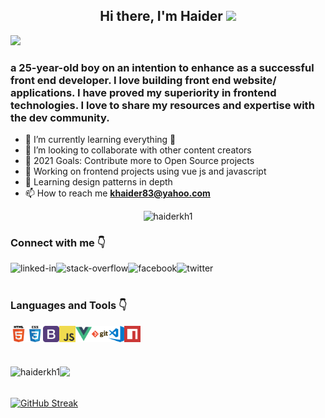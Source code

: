 <h2 align="center">Hi there, I'm Haider <img src="https://raw.githubusercontent.com/MartinHeinz/MartinHeinz/master/wave.gif" width="30px"></h2>

![](https://readme-typing-svg.herokuapp.com?font=Sriracha&color=D2D86E&lines=I'm+a+Front+-end+Developer)

<h3>a 25-year-old boy on an intention to enhance as a successful front end developer. I love building front end website/ applications. I have proved my superiority in frontend technologies. I love to share my resources and expertise with the dev community.</h3>

- 🌱 I’m currently learning everything 🤣
- 👯 I’m looking to collaborate with other content creators
- 🥅 2021 Goals: Contribute more to Open Source projects
- 🔭 Working on frontend projects using vue js and javascript
- 🌱 Learning design patterns in depth
- 📫 How to reach me **khaider83@yahoo.com**

<p align="center"> <img src="https://komarev.com/ghpvc/?username=haiderkh1&label=Profile%20views&color=129e00&style=plastic" alt="haiderkh1" /> </p>

### Connect with me 👇

[<img align="left" alt="linked-in" src="https://img.shields.io/badge/linkedin-%230077B5.svg?&style=for-the-badge&logo=linkedin&logoColor=white" />](https://www.linkedin.com/in/haider-khan-1ab81a193/)
[<img align="left" alt="stack-overflow" src="https://img.shields.io/badge/stack%20overflow-FE7A16?logo=stack-overflow&logoColor=white&style=for-the-badge" />](https://stackoverflow.com/users/14995819/haider-khan)
[<img align="left" alt="facebook" src="https://img.shields.io/badge/facebook-%231877F2.svg?&style=for-the-badge&logo=facebook&logoColor=white" />](https://www.facebook.com/profile.php?id=100004438890074)
[<img align="left" alt="twitter" src="https://img.shields.io/badge/twitter-%231DA1F2.svg?&style=for-the-badge&logo=twitter&logoColor=white" />](https://twitter.com/haiderkhan31)

<br/>
<br/>


### Languages and Tools 👇

<img align="left" alt="HTML5" width="26px" src="https://raw.githubusercontent.com/github/explore/80688e429a7d4ef2fca1e82350fe8e3517d3494d/topics/html/html.png" />
<img align="left" alt="CSS3" width="26px" src="https://raw.githubusercontent.com/github/explore/80688e429a7d4ef2fca1e82350fe8e3517d3494d/topics/css/css.png" />
<img align="left" alt="Bootstrap" width="26px" src="https://raw.githubusercontent.com/github/explore/80688e429a7d4ef2fca1e82350fe8e3517d3494d/topics/bootstrap/bootstrap.png" />
<img align="left" alt="JavaScript" width="26px" src="https://raw.githubusercontent.com/github/explore/80688e429a7d4ef2fca1e82350fe8e3517d3494d/topics/javascript/javascript.png" />
<img align="left" alt="Vue" width="26px" src="https://raw.githubusercontent.com/github/explore/80688e429a7d4ef2fca1e82350fe8e3517d3494d/topics/vue/vue.png" />
<img align="left" alt="Git" width="26px" src="https://raw.githubusercontent.com/github/explore/80688e429a7d4ef2fca1e82350fe8e3517d3494d/topics/git/git.png" />
<img align="left" alt="Visual Studio Code" width="26px" src="https://raw.githubusercontent.com/github/explore/80688e429a7d4ef2fca1e82350fe8e3517d3494d/topics/visual-studio-code/visual-studio-code.png" />
<img align="left" alt="NPM" width="26px" src="https://raw.githubusercontent.com/github/explore/80688e429a7d4ef2fca1e82350fe8e3517d3494d/topics/npm/npm.png" />


<br/>
<br/>
<br/>

<p><img align="left" src="https://github-readme-stats.vercel.app/api/top-langs?username=haiderkh1&&show_icons=true&title_color=ffffff&icon_color=bb2acf&text_color=daf7dc&bg_color=151515" alt="haiderkh1" /></p>

<img src = "https://github-readme-stats.vercel.app/api?username=haiderkh1&&show_icons=true&title_color=ffffff&icon_color=bb2acf&text_color=daf7dc&bg_color=151515">

<br/>
<br/>

[![GitHub Streak](http://github-readme-streak-stats.herokuapp.com?user=haiderkh1&theme=blue-green)](https://git.io/streak-stats)
